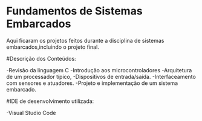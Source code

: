 # Fundamentos de Sistemas Embarcados

Aqui ficaram os projetos feitos durante a disciplina de sistemas embarcados,incluindo o projeto final.


#Descrição dos Conteúdos:

-Revisão da linguagem C
-Introdução aos microcontroladores
-Arquitetura de um processador típico, 
-Dispositivos de entrada/saída. 
-Interfaceamento com sensores e atuadores. 
-Projeto e implementação de um sistema embarcado.

#IDE de desenvolvimento utilizada: 

-Visual Studio Code

